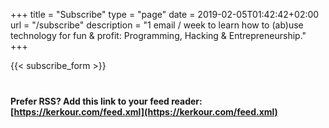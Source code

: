 +++
title = "Subscribe"
type = "page"
date = 2019-02-05T01:42:42+02:00
url = "/subscribe"
description = "1 email / week to learn how to (ab)use technology for fun & profit: Programming, Hacking & Entrepreneurship."
+++


{{< subscribe_form >}}

<div style="margin-top: 40px;"></div>


**Prefer RSS? Add this link to your feed reader: [https://kerkour.com/feed.xml](https://kerkour.com/feed.xml)**


<!-- subscribe -->
<!-- {{< about >}} -->



<!-- ## Matrix

Prefer Matrix? Join us on: <br />
[#blog:kerkour.com](https://app.element.io/#/room/#blog:kerkour.com)
[#blog:kerkour.com](https://matrix.to/#/#blog:kerkour.com?via=kerkour.com) -->
